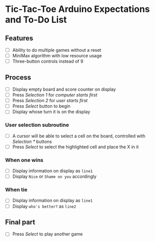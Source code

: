 # Tic-Tac-Toe Arduino Expectations and To-Do List

## Features
- [ ] Ability to do multiple games without a reset
- [ ] MiniMax algorithm with low resource usage
- [ ] Three-button controls instead of 9

## Process
- [ ] Display empty board and score counter on display
- [ ] Press _Selection 1_ for _computer starts first_
- [ ] Press _Selection 2_ for _user starts first_
- [ ] Press _Select_ button to begin
- [ ] Display whose turn it is on the display

### User selection subroutine
- [ ] A cursor will be able to select a cell on the board, controlled with _Selection *_ buttons
- [ ] Press _Select_ to select the highlighted cell and place the X in it

### When one wins
- [ ] Display information on display as `line1`
- [ ] Display `Nice` or `Shame on you` accordingly

### When tie
- [ ] Display information on display as `line1`
- [ ] Display `who's better?` as `line2`

## Final part
- [ ] Press _Select_ to play another game
